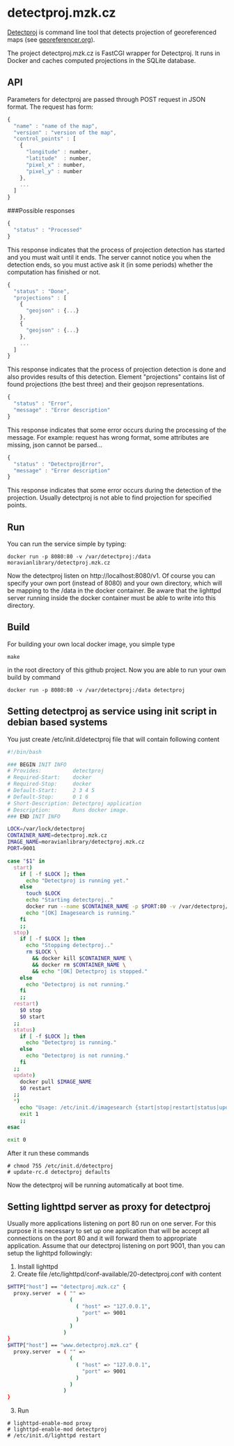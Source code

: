 # detectproj.mzk.cz

[Detectproj](https://github.com/moravianlibrary/detectproj) is command line tool that detects projection of georeferenced maps (see [georeferencer.org](http://www.georeferencer.com/)).

The project detectproj.mzk.cz is FastCGI wrapper for Detectproj. It runs in Docker and caches computed projections in the SQLite database.

## API

Parameters for detectproj are passed through POST request in JSON format. The request has form:

```javascript
{
  "name" : "name of the map",
  "version" : "version of the map",
  "control_points" : [
    {
      "longitude" : number,
      "latitude"  : number,
      "pixel_x" : number,
      "pixel_y" : number
    },
    ...
  ]
}
```

###Possible responses

```javascript
{
  "status" : "Processed"
}
```

This response indicates that the process of projection detection has started and you must wait until it ends. The server cannot notice
you when the detection ends, so you must active ask it (in some periods) whether the computation has finished or not.

```javascript
{
  "status" : "Done",
  "projections" : [
    {
      "geojson" : {...}
    },
    {
      "geojson" : {...}
    },
    ...
  ]
}
```

This response indicates that the process of projection detection is done and also provides results of this detection. Element "projections"
contains list of found projections (the best three) and their geojson representations.

```javascript
{
  "status" : "Error",
  "message" : "Error description"
}
```

This response indicates that some error occurs during the processing of the message. For example: request has wrong format, some attributes are missing, json cannot be parsed...

```javascript
{
  "status" : "DetectprojError",
  "message" : "Error description"
}
```

This response indicates that some error occurs during the detection of the projection. Usually detectproj is not able to find projection
for specified points.

## Run

You can run the service simple by typing:

```
docker run -p 8080:80 -v /var/detectproj:/data moravianlibrary/detectproj.mzk.cz
```
Now the detectproj listen on http://localhost:8080/v1. Of course you can specify your own port (instead of 8080) and your own directory, which will be mapping to the /data in the docker container.
Be aware that the lighttpd server running inside the docker container must be able to write into this directory.

## Build

For building your own local docker image, you simple type

```
make

```

in the root directory of this github project. Now you are able to run your own build by command

```
docker run -p 8080:80 -v /var/detectproj:/data detectproj
```

## Setting detectproj as service using init script in debian based systems

You just create /etc/init.d/detectproj file that will contain following content

```bash
#!/bin/bash

### BEGIN INIT INFO
# Provides:          detectproj
# Required-Start:    docker
# Required-Stop:     docker
# Default-Start:     2 3 4 5
# Default-Stop:      0 1 6
# Short-Description: Detectproj application
# Description:       Runs docker image.
### END INIT INFO

LOCK=/var/lock/detectproj
CONTAINER_NAME=detectproj.mzk.cz
IMAGE_NAME=moravianlibrary/detectproj.mzk.cz
PORT=9001

case "$1" in
  start)
    if [ -f $LOCK ]; then
      echo "Detectproj is running yet."
    else
      touch $LOCK
      echo "Starting detectproj.."
      docker run --name $CONTAINER_NAME -p $PORT:80 -v /var/detectproj/:/data $IMAGE_NAME &
      echo "[OK] Imagesearch is running."
    fi
    ;;
  stop)
    if [ -f $LOCK ]; then
      echo "Stopping detectproj.."
      rm $LOCK \
        && docker kill $CONTAINER_NAME \
        && docker rm $CONTAINER_NAME \
        && echo "[OK] Detectproj is stopped."
    else
      echo "Detectproj is not running."
    fi
    ;;
  restart)
    $0 stop
    $0 start
  ;;
  status)
    if [ -f $LOCK ]; then
      echo "Detectproj is running."
    else
      echo "Detectproj is not running."
    fi
  ;;
  update)
    docker pull $IMAGE_NAME
    $0 restart
  ;;
  *)
    echo "Usage: /etc/init.d/imagesearch {start|stop|restart|status|update}"
    exit 1
    ;;
esac

exit 0

```

After it run these commands

```
# chmod 755 /etc/init.d/detectproj
# update-rc.d detectproj defaults
```

Now the detectproj will be running automatically at boot time.

## Setting lighttpd server as proxy for detectproj

Usually more applications listening on port 80 run on one server. For this purpose it is necessary to set up
one application that will be accept all connections on the port 80 and it will forward them to appropriate application.
Assume that our detectproj listening on port 9001, than you can setup the lighttpd followingly:

1. Install lighttpd
2. Create file /etc/lighttpd/conf-available/20-detectproj.conf with content
```bash
$HTTP["host"] == "detectproj.mzk.cz" {
  proxy.server  = ( "" =>
                    (
                      ( "host" => "127.0.0.1",
                        "port" => 9001
                      )
                    )
                  )
}
$HTTP["host"] == "www.detectproj.mzk.cz" {
  proxy.server  = ( "" =>
                    (
                      ( "host" => "127.0.0.1",
                        "port" => 9001
                      )
                    )
                  )
}
```
3. Run
```
# lighttpd-enable-mod proxy
# lighttpd-enable-mod detectproj
# /etc/init.d/lighttpd restart
```
